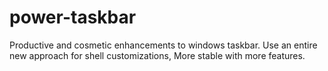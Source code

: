 # power-taskbar
Productive and cosmetic enhancements to windows taskbar.
Use an entire new approach for shell customizations, More stable with more features.


